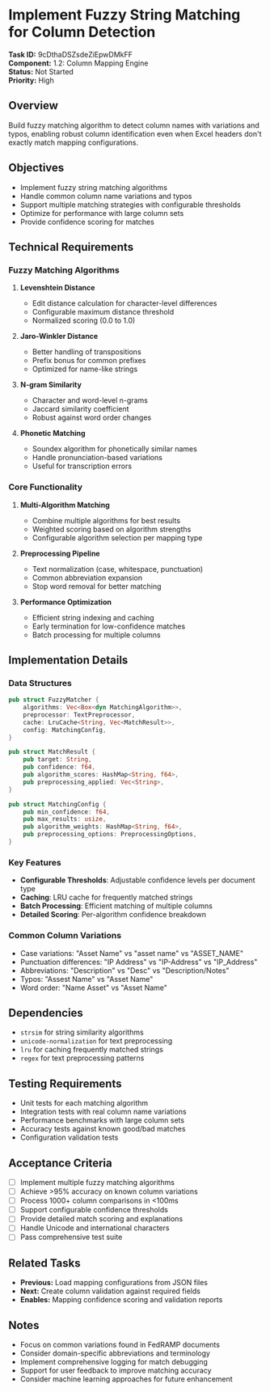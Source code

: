 # Implement Fuzzy String Matching for Column Detection

**Task ID:** 9cDthaDSZsdeZiEpwDMkFF  
**Component:** 1.2: Column Mapping Engine  
**Status:** Not Started  
**Priority:** High  

## Overview

Build fuzzy matching algorithm to detect column names with variations and typos, enabling robust column identification even when Excel headers don't exactly match mapping configurations.

## Objectives

- Implement fuzzy string matching algorithms
- Handle common column name variations and typos
- Support multiple matching strategies with configurable thresholds
- Optimize for performance with large column sets
- Provide confidence scoring for matches

## Technical Requirements

### Fuzzy Matching Algorithms
1. **Levenshtein Distance**
   - Edit distance calculation for character-level differences
   - Configurable maximum distance threshold
   - Normalized scoring (0.0 to 1.0)

2. **Jaro-Winkler Distance**
   - Better handling of transpositions
   - Prefix bonus for common prefixes
   - Optimized for name-like strings

3. **N-gram Similarity**
   - Character and word-level n-grams
   - Jaccard similarity coefficient
   - Robust against word order changes

4. **Phonetic Matching**
   - Soundex algorithm for phonetically similar names
   - Handle pronunciation-based variations
   - Useful for transcription errors

### Core Functionality
1. **Multi-Algorithm Matching**
   - Combine multiple algorithms for best results
   - Weighted scoring based on algorithm strengths
   - Configurable algorithm selection per mapping type

2. **Preprocessing Pipeline**
   - Text normalization (case, whitespace, punctuation)
   - Common abbreviation expansion
   - Stop word removal for better matching

3. **Performance Optimization**
   - Efficient string indexing and caching
   - Early termination for low-confidence matches
   - Batch processing for multiple columns

## Implementation Details

### Data Structures
```rust
pub struct FuzzyMatcher {
    algorithms: Vec<Box<dyn MatchingAlgorithm>>,
    preprocessor: TextPreprocessor,
    cache: LruCache<String, Vec<MatchResult>>,
    config: MatchingConfig,
}

pub struct MatchResult {
    pub target: String,
    pub confidence: f64,
    pub algorithm_scores: HashMap<String, f64>,
    pub preprocessing_applied: Vec<String>,
}

pub struct MatchingConfig {
    pub min_confidence: f64,
    pub max_results: usize,
    pub algorithm_weights: HashMap<String, f64>,
    pub preprocessing_options: PreprocessingOptions,
}
```

### Key Features
- **Configurable Thresholds**: Adjustable confidence levels per document type
- **Caching**: LRU cache for frequently matched strings
- **Batch Processing**: Efficient matching of multiple columns
- **Detailed Scoring**: Per-algorithm confidence breakdown

### Common Column Variations
- Case variations: "Asset Name" vs "asset name" vs "ASSET_NAME"
- Punctuation differences: "IP Address" vs "IP-Address" vs "IP_Address"
- Abbreviations: "Description" vs "Desc" vs "Description/Notes"
- Typos: "Assest Name" vs "Asset Name"
- Word order: "Name Asset" vs "Asset Name"

## Dependencies

- `strsim` for string similarity algorithms
- `unicode-normalization` for text preprocessing
- `lru` for caching frequently matched strings
- `regex` for text preprocessing patterns

## Testing Requirements

- Unit tests for each matching algorithm
- Integration tests with real column name variations
- Performance benchmarks with large column sets
- Accuracy tests against known good/bad matches
- Configuration validation tests

## Acceptance Criteria

- [ ] Implement multiple fuzzy matching algorithms
- [ ] Achieve >95% accuracy on known column variations
- [ ] Process 1000+ column comparisons in <100ms
- [ ] Support configurable confidence thresholds
- [ ] Provide detailed match scoring and explanations
- [ ] Handle Unicode and international characters
- [ ] Pass comprehensive test suite

## Related Tasks

- **Previous:** Load mapping configurations from JSON files
- **Next:** Create column validation against required fields
- **Enables:** Mapping confidence scoring and validation reports

## Notes

- Focus on common variations found in FedRAMP documents
- Consider domain-specific abbreviations and terminology
- Implement comprehensive logging for match debugging
- Support for user feedback to improve matching accuracy
- Consider machine learning approaches for future enhancement
